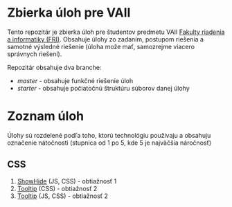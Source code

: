 # Zbierka úloh pre VAII
Tento repozitár je zbierka úloh pre študentov predmetu VAII 
[Fakulty riadenia a informatiky (FRI)](https://www.fri.uniza.sk/). Obsahuje úlohy zo zadaním,
postupom riešenia a samotné výsledné riešenie (úloha može mať, samozrejme viacero správnych 
riešení).

Repozitár obsahuje dva branche:
- _master_ - obsahuje funkčné riešenie úloh
- _starter_ - obsahuje počiatočnú štruktúru súborov danej úlohy

# Zoznam úloh

Úlohy sú rozdelené podľa toho, ktorú technológiu použivaju a obsahuju označenie nátočnosti (stupnica
od 1 po 5, kde 5 je najväčšia náročnosť)

## CSS

1. [ShowHide](showhide/readme.md) (JS, CSS) - obtiažnosť 1
1. [Tooltip](tooltip-js/README.md) (CSS) - obtiažnosť 2
1. [Tooltip](tooltip-js/README.md) (JS, CSS) - obtiažnosť 2




